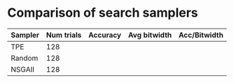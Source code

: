 # Comparison of search samplers

| Sampler | Num trials | Accuracy | Avg bitwidth | Acc/Bitwidth |
| ------- | ----------------- | -------- | ------------ | ------------ |
| TPE     | 128          |     |           |        |
| Random  | 128          |     |           |        |
| NSGAII  | 128          |     |           |        |
